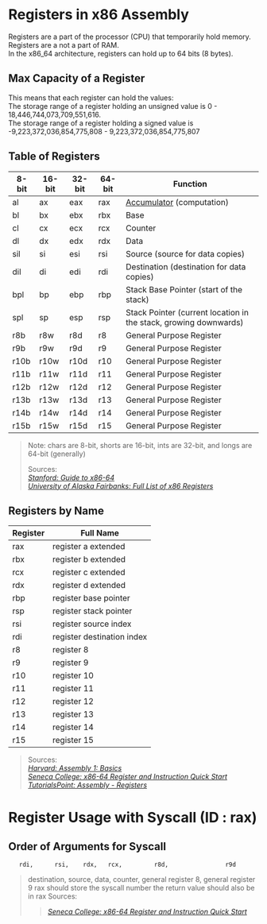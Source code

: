 # Registers in x86 Assembly
Registers are a part of the processor (CPU) that temporarily hold memory. Registers are a not a part of RAM. <br />
In the x86_64 architecture, registers can hold up to 64 bits (8 bytes). <br />

## Max Capacity of a Register
This means that each register can hold the values: <br />
The storage range of a register holding an unsigned value is 0 - 18,446,744,073,709,551,616. <br />
The storage range of a register holding a signed value is -9,223,372,036,854,775,808 - 9,223,372,036,854,775,807 <br />

## Table of Registers
| 8-bit | 16-bit | 32-bit | 64-bit | Function |
| ----- | ------ | ------ | ------ | -------- |
|   al  |   ax   |   eax  |  rax   | [Accumulator](https://www.computerhope.com/jargon/a/accumulator.htm) (computation) |
|   bl  |   bx   |   ebx  |  rbx   | Base |
|   cl  |   cx   |   ecx  |  rcx   | Counter |
|   dl  |   dx   |   edx  |  rdx   | Data |
|  sil  |   si   |   esi  |  rsi   | Source (source for data copies) |
|  dil  |   di   |   edi  |  rdi   | Destination  (destination for data copies) |
|  bpl  |   bp   |   ebp  |  rbp   | Stack Base Pointer (start of the stack) |
|  spl  |   sp   |   esp  |  rsp   | Stack Pointer (current location in the stack, growing downwards) |
|  r8b  |   r8w  |   r8d  |   r8   | General Purpose Register |
|  r9b  |   r9w  |   r9d  |   r9   | General Purpose Register |
| r10b  |  r10w  |  r10d  |  r10   | General Purpose Register |
| r11b  |  r11w  |  r11d  |  r11   | General Purpose Register |
| r12b  |  r12w  |  r12d  |  r12   | General Purpose Register |
| r13b  |  r13w  |  r13d  |  r13   | General Purpose Register |
| r14b  |  r14w  |  r14d  |  r14   | General Purpose Register |
| r15b  |  r15w  |  r15d  |  r15   | General Purpose Register |
> Note: chars are 8-bit, shorts are 16-bit, ints are 32-bit, and longs are 64-bit (generally) <br />
>
> Sources: <br />
> [_Stanford: Guide to x86-64_](https://web.stanford.edu/class/archive/cs/cs107/cs107.1216/guide/x86-64.html) <br />
> [_University of Alaska Fairbanks: Full List of x86 Registers_](https://www.cs.uaf.edu/2015/fall/cs301/lecture/09_16_stack.html) <br />

## Registers by Name
| Register | Full Name |
| -------- | --------- |
| rax | register a extended |
| rbx | register b extended |
| rcx | register c extended |
| rdx | register d extended |
| rbp | register base pointer |
| rsp | register stack pointer |
| rsi | register source index |
| rdi | register destination index |
| r8 | register 8 |
| r9 | register 9 |
| r10 | register 10 |
| r11 | register 11 |
| r12 | register 12 |
| r13 | register 13 |
| r14 | register 14 |
| r15 | register 15 |
> Sources: <br />
> [_Harvard: Assembly 1: Basics_](https://cs61.seas.harvard.edu/site/2018/Asm1/) <br />
> [_Seneca College: x86-64 Register and Instruction Quick Start_](https://wiki.cdot.senecacollege.ca/wiki/X86_64_Register_and_Instruction_Quick_Start) <br />
> [_TutorialsPoint: Assembly - Registers_](https://www.tutorialspoint.com/assembly_programming/assembly_registers.htm) <br />

 Register Usage with Syscall (ID : rax)
 ===========================
 Order of Arguments for Syscall
 ------------------------------
       rdi,      rsi,    rdx,   rcx,         r8d,                r9d
 > destination, source, data, counter, general register 8, general register 9
 rax should store the syscall number
 the return value should also be in rax
> Sources: <br />
> > [_Seneca College: x86-64 Register and Instruction Quick Start_](https://wiki.cdot.senecacollege.ca/wiki/X86_64_Register_and_Instruction_Quick_Start) <br />
